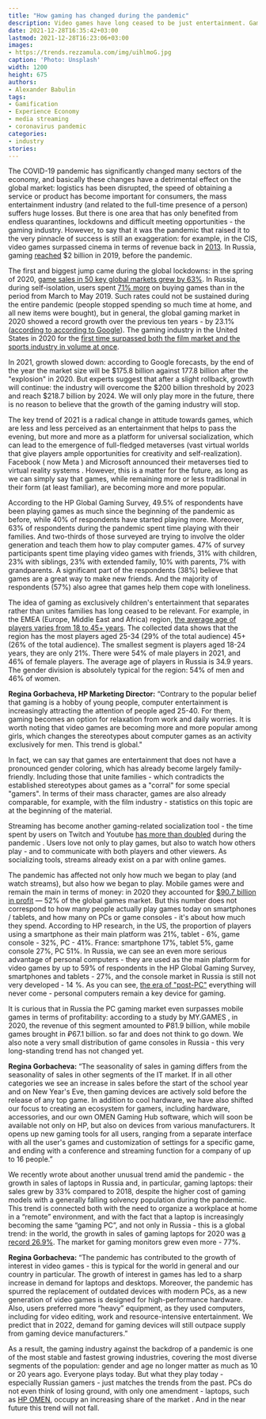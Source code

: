 ```yaml
---
title: "How gaming has changed during the pandemic"
description: Video games have long ceased to be just entertainment. Gaming has become a multi-faceted industry that embraces people of different interests and generations. During the pandemic, games have become even more popular. Understanding why.
date: 2021-12-28T16:35:42+03:00
lastmod: 2021-12-28T16:23:06+03:00
images:
- https://trends.rezzamula.com/img/uihlmoG.jpg
caption: 'Photo: Unsplash'
width: 1200
height: 675
authors:
- Alexander Babulin
tags:
- Gamification
- Experience Economy
- media streaming
- coronavirus pandemic
categories:
- industry
stories:
---
```


The COVID-19 pandemic has significantly changed many sectors of the economy, and basically these changes have a detrimental effect on the global market: logistics has been disrupted, the speed of obtaining a service or product has become important for consumers, the mass entertainment industry (and related to the full-time presence of a person) suffers huge losses. But there is one area that has only benefited from endless quarantines, lockdowns and difficult meeting opportunities - the gaming industry. However, to say that it was the pandemic that raised it to the very pinnacle of success is still an exaggeration: for example, in the CIS, video games surpassed cinema in terms of revenue back in [2013](https://3dnews.ru/644278). In Russia, gaming [reached](https://www.tadviser.ru/index.php/%D0%A1%D1%82%D0%B0%D1%82%D1%8C%D1%8F:%D0%9A%D0%BE%D0%BC%D0%BF%D1%8C%D1%8E%D1%82%D0%B5%D1%80%D0%BD%D1%8B%D0%B5_%D0%B8_%D0%B2%D0%B8%D0%B4%D0%B5%D0%BE%D0%B8%D0%B3%D1%80%D1%8B_(%D1%80%D0%BE%D1%81%D1%81%D0%B8%D0%B9%D1%81%D0%BA%D0%B8%D0%B9_%D1%80%D1%8B%D0%BD%D0%BE%D0%BA)#.D0.A0.D0.BE.D1.81.D1.81.D0.B8.D0.B9.D1.81.D0.BA.D0.B8.D0.B9_.D0.B8.D0.B3.D1.80.D0.BE.D0.B2.D0.BE.D0.B9_.D1.80.D1.8B.D0.BD.D0.BE.D0.BA_.D0.B2.D1.8B.D1.80.D0.BE.D1.81_.D0.BD.D0.B0_15.25.2C_.D0.B4.D0.BE_2_.D0.BC.D0.BB.D1.80.D0.B4_.D0.B4.D0.BE.D0.BB.D0.BB._.28129.2C5_.D0.BC.D0.BB.D1.80.D0.B4_.D1.80.D1.83.D0.B1..29) $2 billion in 2019, before the pandemic.

The first and biggest jump came during the global lockdowns: in the spring of 2020, [game sales in 50 key global markets grew by 63%](https://www.gamesindustry.biz/articles/2020-03-28-what-is-happening-with-video-game-sales-during-coronavirus). In Russia, during self-isolation, users spent [71% more](https://sber.pro/publication/igraiut-vse-kak-covid-19-izmenil-industriiu-geiminga) on buying games than in the period from March to May 2019. Such rates could not be sustained during the entire pandemic (people stopped spending so much time at home, and all new items were bought), but in general, the global gaming market in 2020 showed a record growth over the previous ten years - by 23.1% ([according to according to Google](https://dtf.ru/gameindustry/957778-sostoyanie-i-budushchee-igrovogo-rynka-glavnoe-iz-issledovaniya-google)). The gaming industry in the United States in 2020 for the [first time surpassed both the film market and the sports industry in volume at once](https://3dnews.ru/1028858/itogi-2020-izza-karantina-igrovaya-industriya-prinesla-bolshe-deneg-chem-kino-i-amerikanskiy-sport-vmeste-vzyatie).

In 2021, growth slowed down: according to Google forecasts, by the end of the year the market size will be $175.8 billion against 177.8 billion after the "explosion" in 2020. But experts suggest that after a slight rollback, growth will continue: the industry will overcome the $200 billion threshold by 2023 and reach $218.7 billion by 2024. We will only play more in the future, there is no reason to believe that the growth of the gaming industry will stop.

The key trend of 2021 is a radical change in attitude towards games, which are less and less perceived as an entertainment that helps to pass the evening, but more and more as a platform for universal socialization, which can lead to the emergence of full-fledged metaverses (vast virtual worlds that give players ample opportunities for creativity and self-realization). Facebook ( now Meta ) and Microsoft announced their metaverses tied to virtual reality systems . However, this is a matter for the future, as long as we can simply say that games, while remaining more or less traditional in their form (at least familiar), are becoming more and more popular.

According to the HP Global Gaming Survey, 49.5% of respondents have been playing games as much since the beginning of the pandemic as before, while 40% of respondents have started playing more. Moreover, 63% of respondents during the pandemic spent time playing with their families. And two-thirds of those surveyed are trying to involve the older generation and teach them how to play computer games. 47% of survey participants spent time playing video games with friends, 31% with children, 23% with siblings, 23% with extended family, 10% with parents, 7% with grandparents. A significant part of the respondents (38%) believe that games are a great way to make new friends. And the majority of respondents (57%) also agree that games help them cope with loneliness.

The idea of ​​gaming as exclusively children's entertainment that separates rather than unites families has long ceased to be relevant. For example, in the EMEA (Europe, Middle East and Africa) region, [the average age of players varies from 18 to 45+ years](https://games.withgoogle.com/reports/#section_blue-island). The collected data shows that the region has the most players aged 25-34 (29% of the total audience) 45+ (26% of the total audience). The smallest segment is players aged 18-24 years, they are only 21%. There were 54% of male players in 2021, and 46% of female players. The average age of players in Russia is 34.9 years. The gender division is absolutely typical for the region: 54% of men and 46% of women.

**Regina Gorbacheva, HP Marketing Director:** “Contrary to the popular belief that gaming is a hobby of young people, computer entertainment is increasingly attracting the attention of people aged 25-40. For them, gaming becomes an option for relaxation from work and daily worries. It is worth noting that video games are becoming more and more popular among girls, which changes the stereotypes about computer games as an activity exclusively for men. This trend is global."

In fact, we can say that games are entertainment that does not have a pronounced gender coloring, which has already become largely family-friendly. Including those that unite families - which contradicts the established stereotypes about games as a "corral" for some special "gamers". In terms of their mass character, games are also already comparable, for example, with the film industry - statistics on this topic are at the beginning of the material.

Streaming has become another gaming-related socialization tool - the time spent by users on Twitch and Youtube [has more than doubled](https://games.withgoogle.com/reports/#section_blue-island) during the pandemic . Users love not only to play games, but also to watch how others play - and to communicate with both players and other viewers. As socializing tools, streams already exist on a par with online games.

The pandemic has affected not only how much we began to play (and watch streams), but also how we began to play. Mobile games were and remain the main in terms of money: in 2020 they accounted for [$90.7 billion in profit](https://games.withgoogle.com/reports/#section_blue-island) — 52% of the global games market. But this number does not correspond to how many people actually play games today on smartphones / tablets, and how many on PCs or game consoles - it's about how much they spend. According to HP research, in the US, the proportion of players using a smartphone as their main platform was 21%, tablet - 6%, game console - 32%, PC - 41%. France: smartphone 17%, tablet 5%, game console 27%, PC 51%. In Russia, we can see an even more serious advantage of personal computers - they are used as the main platform for video games by up to 59% of respondents in the HP Global Gaming Survey, smartphones and tablets - 27%, and the console market in Russia is still not very developed - 14 %. As you can see, [the era of "post-PC"](https://ru.wikipedia.org/wiki/%D0%9F%D0%BE%D1%81%D1%82%D0%BA%D0%BE%D0%BC%D0%BF%D1%8C%D1%8E%D1%82%D0%B5%D1%80%D0%BD%D0%B0%D1%8F_%D1%8D%D1%80%D0%B0) everything will never come - personal computers remain a key device for gaming.

It is curious that in Russia the PC gaming market even surpasses mobile games in terms of profitability: according to a study by MY.GAMES , in 2020, the revenue of this segment amounted to ₽81.9 billion, while mobile games brought in ₽67.1 billion. so far and does not think to go down. We also note a very small distribution of game consoles in Russia - this very long-standing trend has not changed yet.

**Regina Gorbacheva:** “The seasonality of sales in gaming differs from the seasonality of sales in other segments of the IT market. If in all other categories we see an increase in sales before the start of the school year and on New Year's Eve, then gaming devices are actively sold before the release of any top game. In addition to cool hardware, we have also shifted our focus to creating an ecosystem for gamers, including hardware, accessories, and our own OMEN Gaming Hub software, which will soon be available not only on HP, but also on devices from various manufacturers. It opens up new gaming tools for all users, ranging from a separate interface with all the user's games and customization of settings for a specific game, and ending with a conference and streaming function for a company of up to 16 people.”

We recently wrote about another unusual trend amid the pandemic - the growth in sales of laptops in Russia and, in particular, gaming laptops: their sales grew by 33% compared to 2018, despite the higher cost of gaming models with a generally falling solvency population during the pandemic. This trend is connected both with the need to organize a workplace at home in a “remote” environment, and with the fact that a laptop is increasingly becoming the same “gaming PC”, and not only in Russia - this is a global trend: in the world, the growth in sales of gaming laptops for 2020 was [a record 26.9%](https://www.idc.com/getdoc.jsp?containerId=prUS47570121). The market for gaming monitors grew even more - 77%.

**Regina Gorbacheva:** “The pandemic has contributed to the growth of interest in video games - this is typical for the world in general and our country in particular. The growth of interest in games has led to a sharp increase in demand for laptops and desktops. Moreover, the pandemic has spurred the replacement of outdated devices with modern PCs, as a new generation of video games is designed for high-performance hardware. Also, users preferred more “heavy” equipment, as they used computers, including for video editing, work and resource-intensive entertainment. We predict that in 2022, demand for gaming devices will still outpace supply from gaming device manufacturers.”

As a result, the gaming industry against the backdrop of a pandemic is one of the most stable and fastest growing industries, covering the most diverse segments of the population: gender and age no longer matter as much as 10 or 20 years ago. Everyone plays today. But what they play today - especially Russian gamers - just matches the trends from the past. PCs do not even think of losing ground, with only one amendment - laptops, such as [HP OMEN](https://www.omen.com/ru/ru.html), occupy an increasing share of the market . And in the near future this trend will not fall.


